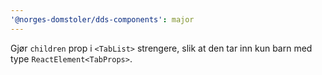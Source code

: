 ```yaml
---
'@norges-domstoler/dds-components': major
---
```


Gjør `children` prop i `<TabList>` strengere, slik at den tar inn kun barn med type `ReactElement<TabProps>`.
